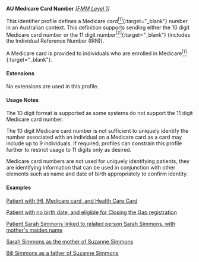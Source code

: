 **AU Medicare Card Number**  *[[FMM Level 1](guidance.html)]*

This identifier profile defines a Medicare card[<sup>[1]</sup>](https://www.servicesaustralia.gov.au/individuals/services/medicare/medicare-card){:target="_blank"} number in an Australian context. This definition supports sending either the 10 digit Medicare card number or the 11 digit number[<sup>[2]</sup>](http://meteor.aihw.gov.au/content/index.phtml/itemId/270101){:target="_blank"} (includes the Individual Reference Number (IRN)).

A Medicare card is provided to individuals who are enrolled in Medicare[<sup>[1]</sup>](https://www.servicesaustralia.gov.au/individuals/medicare){:target="_blank"}.


#### Extensions

No extensions are used in this profile.


#### Usage Notes

The 10 digit format is supported as some systems do not support the 11 digit Medicare card number. 

The 10 digit Medicare card number is not sufficient to uniquely identify the number associated with an individual on a Medicare card as a card may include up to 9 individuals. If required, profiles can constrain this profile further to restrict usage to 11 digits only as desired.

Medicare card numbers are not used for uniquely identifying patients, they are identifying information that can be used in conjunction with other elements such as name and date of birth appropriately to confirm identity.


#### Examples

[Patient with IHI, Medicare card, and Health Care Card](Patient-example0.html)

[Patient with no birth date, and eligible for Closing the Gap registration](Patient-example2.html)

[Patient Sarah Simmons linked to related person Sarah Simmons, with mother's maiden name](Patient-example5.html)

[Sarah Simmons as the mother of Suzanne Simmons](RelatedPerson-example2.html)

[Bill Simmons as a father of Suzanne Simmons](RelatedPerson-example3.html)


